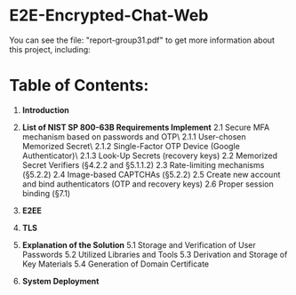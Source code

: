 # E2E-Encrypted-Chat-Web
 
You can see the file: "report-group31.pdf" to get more information about this project, including:
# Table of Contents:

1. **Introduction**

2. **List of NIST SP 800-63B Requirements Implement**
   2.1 Secure MFA mechanism based on passwords and OTP\\
      2.1.1 User-chosen Memorized Secret\\
      2.1.2 Single-Factor OTP Device (Google Authenticator)\\
      2.1.3 Look-Up Secrets (recovery keys)
   2.2 Memorized Secret Verifiers (§4.2.2 and §5.1.1.2)
   2.3 Rate-limiting mechanisms (§5.2.2)
   2.4 Image-based CAPTCHAs (§5.2.2)
   2.5 Create new account and bind authenticators (OTP and recovery keys)
   2.6 Proper session binding (§7.1)

3. **E2EE**

4. **TLS**

5. **Explanation of the Solution**
   5.1 Storage and Verification of User Passwords
   5.2 Utilized Libraries and Tools
   5.3 Derivation and Storage of Key Materials
   5.4 Generation of Domain Certificate

6. **System Deployment**
